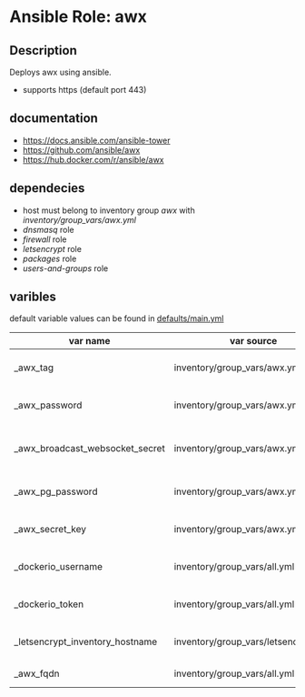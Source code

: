 # Ansible Role: awx

## Description

Deploys awx using ansible.

* supports https (default port 443)

## documentation

* https://docs.ansible.com/ansible-tower
* https://github.com/ansible/awx
* https://hub.docker.com/r/ansible/awx

## dependecies

* host must belong to inventory group *awx* with *inventory/group_vars/awx.yml*
* *dnsmasq* role
* *firewall* role
* *letsencrypt* role
* *packages* role
* *users-and-groups* role

## varibles

default variable values can be found in [defaults/main.yml](defaults/main.yml)

| var name                         | var source                           | description                          |
|----------------------------------|--------------------------------------|--------------------------------------|
| _awx_tag                         | inventory/group_vars/awx.yml         | git tag & docker image               |
| _awx_password                    | inventory/group_vars/awx.yml         | encrypted awx admin password         |
| _awx_broadcast_websocket_secret  | inventory/group_vars/awx.yml         | encrypted broadcast websocket secret |
| _awx_pg_password                 | inventory/group_vars/awx.yml         | encrypted postgres password          |
| _awx_secret_key                  | inventory/group_vars/awx.yml         | encrypted awx secret key             |
| _dockerio_username               | inventory/group_vars/all.yml         | docker registry username             |
| _dockerio_token                  | inventory/group_vars/all.yml         | docker registry token                |
| _letsencrypt_inventory_hostname  | inventory/group_vars/letsencrypt.yml | fqdn letsencrypt host                |
| _awx_fqdn                        | inventory/group_vars/all.yml         | fqdn awx host                        |

